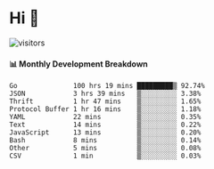# Hi 👋
 
![visitors](https://visitor-badge.glitch.me/badge?page_id=sorcererxw.sorcererx)

#### 📊 Monthly Development Breakdown

<!--START_SECTION:waka-->
```text
Go              100 hrs 19 mins █████████▒ 92.74%
JSON            3 hrs 39 mins   ▒░░░░░░░░░ 3.38%
Thrift          1 hr 47 mins    ▒░░░░░░░░░ 1.65%
Protocol Buffer 1 hr 16 mins    ▒░░░░░░░░░ 1.18%
YAML            22 mins         ▒░░░░░░░░░ 0.35%
Text            14 mins         ▒░░░░░░░░░ 0.22%
JavaScript      13 mins         ▒░░░░░░░░░ 0.20%
Bash            8 mins          ▒░░░░░░░░░ 0.14%
Other           5 mins          ▒░░░░░░░░░ 0.08%
CSV             1 min           ▒░░░░░░░░░ 0.03%
```
<!--END_SECTION:waka-->
